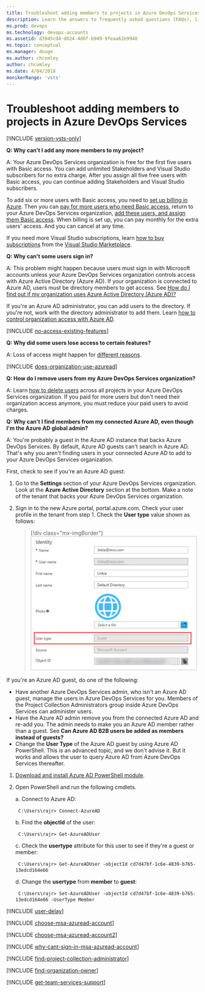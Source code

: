 ```yaml
---
title: Troubleshoot adding members to projects in Azure DevOps Services
description: Learn the answers to frequently asked questions (FAQs), like how to add more members to your project, help users sign in, remove users, and more
ms.prod: devops
ms.technology: devops-accounts
ms.assetid: d3945cd4-d024-4d6f-b949-9feaa62e9948
ms.topic: conceptual
ms.manager: douge
ms.author: chcomley
author: chcomley
ms.date: 4/04/2018
monikerRange: 'vsts'
---
```


# Troubleshoot adding members to projects in Azure DevOps Services  

[!INCLUDE [version-vsts-only](../../_shared/version-vsts-only.md)]

<a name="cant-add-users"></a>

**Q: Why can't I add any more members to my project?**  

A: Your Azure DevOps Services organization is free for the first five users with Basic access. You can add unlimited Stakeholders and Visual Studio subscribers for no extra charge. After you assign all five free users with Basic access, you can continue adding Stakeholders and Visual Studio subscribers.

To add six or more users with Basic access, you need to [set up billing in Azure](../billing/set-up-billing-for-your-organization-vs.md). Then you can [pay for more users who need Basic access](../billing/buy-basic-access-add-users.md), return to your Azure DevOps Services organization, [add these users, and assign them Basic access](add-organization-users-from-user-hub.md). When billing is set up, you can pay monthly for the extra users' access. And you can cancel at any time.  

If you need more Visual Studio subscriptions, learn [how to buy subscriptions](../billing/change-azure-subscription.md) from the [Visual Studio Marketplace](https://marketplace.visualstudio.com/subscriptions).

<a name="WhyCantSignIn"></a>

**Q: Why can't some users sign in?**

A: This problem might happen because users must sign in with Microsoft accounts unless your Azure DevOps Services organization controls access with Azure Active Directory (Azure AD). If your organization is connected to Azure AD, users must be directory members to get access. See [How do I find out if my organization uses Azure Active Directory (Azure AD)?](#ConnectedDirectory) 

If you're an Azure AD administrator, you can add users to the directory. If you're not, work with the directory administrator to add them. Learn [how to control organization access with Azure AD](access-with-azure-ad.md).

<a name="feature-access"></a>

[!INCLUDE [no-access-existing-features](../../_shared/qa-no-access-existing-features.md)]

**Q: Why did some users lose access to certain features?**

A: Loss of access might happen for [different reasons](faq-add-delete-users.md#stopped-features).  

<a name="ConnectedDirectory"></a>

[!INCLUDE [does-organization-use-azuread](../../_shared/qa-does-organization-use-azuread.md)]

<a name="RemovePeople"></a>

**Q: How do I remove users from my Azure DevOps Services organization?**

A: Learn [how to delete users](delete-organization-users.md) across all projects in your Azure DevOps Services organization. If you paid for more users but don't need their organization access anymore, you must reduce your paid users to avoid charges.

**Q: Why can't I find members from my connected Azure AD, even though I'm the Azure AD global admin?**

A: You're probably a guest in the Azure AD instance that backs Azure DevOps Services. By default, Azure AD guests can't search in Azure AD. That's why you aren't finding users in your connected Azure AD to add to your Azure DevOps Services organization.

First, check to see if you're an Azure AD guest:

1. Go to the **Settings** section of your Azure DevOps Services organization. Look at the **Azure Active Directory** section at the bottom. Make a note of the tenant that backs your Azure DevOps Services organization.
2. Sign in to the new Azure portal, portal.azure.com. Check your user profile in the tenant from step 1. Check the **User type** value shown as follows: 

   > [!div class="mx-imgBorder"] 
![Check user type in the Azure portal](_img/faq/check-user-type-in-Azure-portal.png)

If you're an Azure AD guest, do one of the following:

* Have another Azure DevOps Services admin, who isn't an Azure AD guest, manage the users in Azure DevOps Services for you. Members of the Project Collection Administrators group inside Azure DevOps Services can administer users.
* Have the Azure AD admin remove you from the connected Azure AD and re-add you. The admin needs to make you an Azure AD member rather than a guest. See **Can Azure AD B2B users be added as members instead of guests?**
* Change the **User Type** of the Azure AD guest by using Azure AD PowerShell. This is an advanced topic, and we don't advise it. But it works and allows the user to query Azure AD from Azure DevOps Services thereafter. 

1. [Download and install Azure AD PowerShell module](https://docs.microsoft.com/powershell/module/azuread/?view=azureadps-2.0).
2. Open PowerShell and run the following cmdlets.

    a. Connect to Azure AD:

        C:\Users\rajr> Connect-AzureAD

    b. Find the **objectId** of the user:
    
        C:\Users\rajr> Get-AzureADUser

    c. Check the **usertype** attribute for this user to see if they're a guest or member:
    
        C:\Users\rajr> Get-AzureADUser -objectId cd7d47bf-1c6e-4839-b765-13edcd164e66

    d. Change the **usertype** from **member** to **guest**:

        C:\Users\rajr> Set-AzureADUser -objectId cd7d47bf-1c6e-4839-b765-13edcd164e66 -UserType Member


<a name="users-delay"></a>

[!INCLUDE [user-delay](../../_shared/qa-user-delay.md)]

<a name="ChooseOrgAcctMSAcct"></a>

[!INCLUDE [choose-msa-azuread-account](../../_shared/qa-choose-msa-azuread-account.md)]

[!INCLUDE [choose-msa-azuread-account2](../../_shared/qa-choose-msa-azuread-account2.md)]

[!INCLUDE [why-cant-sign-in-msa-azuread-account](../../_shared/qa-why-cant-sign-in-msa-azuread-account.md)]

<a name="find-pca-owner"></a>

[!INCLUDE [find-project-collection-administrator](../../_shared/qa-find-project-collection-administrator.md)]

[!INCLUDE [find-organization-owner](../../_shared/qa-find-organization-owner.md)]

<a name="get-support"></a>

[!INCLUDE [get-team-services-support](../../_shared/qa-get-vsts-support.md)]
